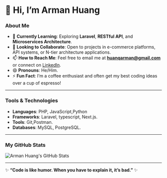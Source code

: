 # 👋 Hi, I’m Arman Huang

### About Me
- 🌱 **Currently Learning**: Exploring **Laravel**, **RESTful API**, and **Microservices Architecture**.  
- 💞️ **Looking to Collaborate**: Open to projects in e-commerce platforms, API systems, or N-tier architecture applications.  
- 📫 **How to Reach Me**: Feel free to email me at **huanqarman@gmail.com** or connect on [LinkedIn](https://linkedin.com/in/armanhuang).  
- 😄 **Pronouns**: He/Him.  
- ⚡ **Fun Fact**: I’m a coffee enthusiast and often get my best coding ideas over a cup of espresso!

---

### Tools & Technologies
- **Languages**: PHP, JavaScript,Python
- **Frameworks**: Laravel, typescript, Next.js.  
- **Tools**: Git,Postman.  
- **Databases**: MySQL, PostgreSQL.

---

### My GitHub Stats
![Arman Huang's GitHub Stats](https://github-readme-stats.vercel.app/api?username=ArmanHuang&show_icons=true&theme=radical)

---

✨ **“Code is like humor. When you have to explain it, it’s bad.”** ✨
